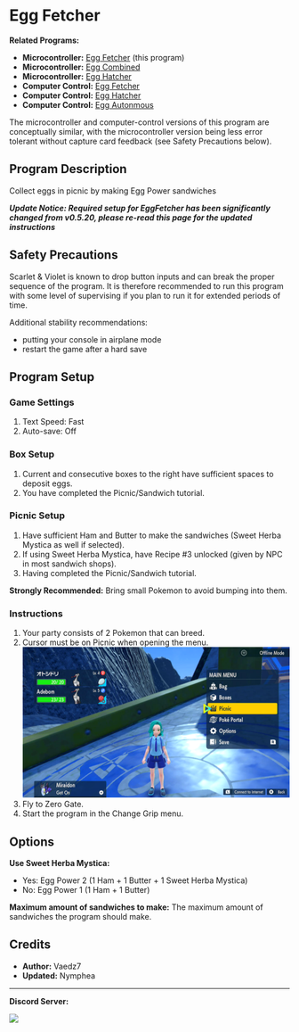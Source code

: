 # Egg Fetcher

**Related Programs:**
- **Microcontroller:** [Egg Fetcher](https://github.com/PokemonAutomation/Microcontroller/blob/master/Wiki/Programs/PokemonSV/EggFetcher.md) (this program)
- **Microcontroller:** [Egg Combined](https://github.com/PokemonAutomation/Microcontroller/blob/master/Wiki/Programs/PokemonSV/EggCombined.md)
- **Microcontroller:** [Egg Hatcher](https://github.com/PokemonAutomation/Microcontroller/blob/master/Wiki/Programs/PokemonSV/EggHatcher.md)
- **Computer Control:** [Egg Fetcher](https://github.com/PokemonAutomation/ComputerControl/blob/master/Wiki/Programs/PokemonSV/EggFetcher.md)
- **Computer Control:** [Egg Hatcher](https://github.com/PokemonAutomation/ComputerControl/blob/master/Wiki/Programs/PokemonSV/EggHatcher.md)
- **Computer Control:** [Egg Autonmous](https://github.com/PokemonAutomation/ComputerControl/blob/master/Wiki/Programs/PokemonSV/EggAutonomous.md)

The microcontroller and computer-control versions of this program are conceptually similar, with the microcontroller version being less error tolerant without capture card feedback (see Safety Precautions below).

## Program Description

Collect eggs in picnic by making Egg Power sandwiches

***Update Notice: Required setup for EggFetcher has been significantly changed from v0.5.20, please re-read this page for the updated instructions***

## Safety Precautions

Scarlet & Violet is known to drop button inputs and can break the proper sequence of the program. It is therefore recommended to run this program with some level of supervising if you plan to run it for extended periods of time. 

Additional stability recommendations:
- putting your console in airplane mode
- restart the game after a hard save

## Program Setup

### Game Settings

1. Text Speed: Fast
2. Auto-save: Off

### Box Setup
1. Current and consecutive boxes to the right have sufficient spaces to deposit eggs.
2. You have completed the Picnic/Sandwich tutorial.

### Picnic Setup

1. Have sufficient Ham and Butter to make the sandwiches (Sweet Herba Mystica as well if selected).
2. If using Sweet Herba Mystica, have Recipe #3 unlocked (given by NPC in most sandwich shops).
3. Having completed the Picnic/Sandwich tutorial.

**Strongly Recommended:** Bring small Pokemon to avoid bumping into them.

### Instructions

1. Your party consists of 2 Pokemon that can breed.
2. Cursor must be on Picnic when opening the menu.
   <img src="images/EggFetcher2.png">
3. Fly to Zero Gate.
4. Start the program in the Change Grip menu.

## Options

**Use Sweet Herba Mystica:**
- Yes: Egg Power 2 (1 Ham + 1 Butter + 1 Sweet Herba Mystica)
- No:  Egg Power 1 (1 Ham + 1 Butter)

**Maximum amount of sandwiches to make:** The maximum amount of sandwiches the program should make.

## Credits

- **Author:** Vaedz7
- **Updated:** Nymphea

<hr>

**Discord Server:** 

[<img src="https://canary.discordapp.com/api/guilds/695809740428673034/widget.png?style=banner2">](https://discord.gg/cQ4gWxN)
